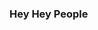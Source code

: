 ### Hey Hey People

<!--
**no-ran/no-ran** is a ✨ _special_ ✨ repository because its `README.md` (this file) appears on your GitHub profile.
[![no-ran's GitHub stats](https://github-readme-stats.vercel.app/api?username=no-ran)](https://github.com/anuraghazra/github-readme-stats)


Here are some ideas to get you started:

- 🔭 I’m currently working on ...
- 🌱 I’m currently learning ...
- 👯 I’m looking to collaborate on ...
- 🤔 I’m looking for help with ...
- 💬 Ask me about ...
- 📫 How to reach me: ...
- 😄 Pronouns: ...
- ⚡ Fun fact: ...
-->
